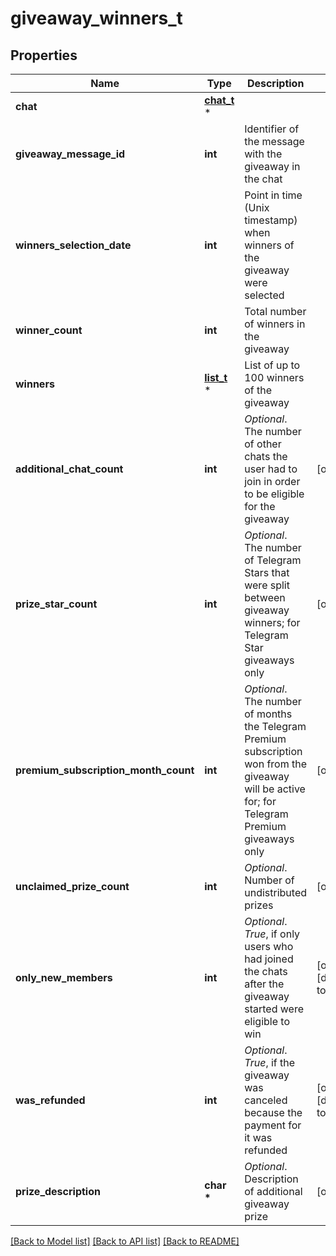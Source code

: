 # giveaway_winners_t

## Properties
Name | Type | Description | Notes
------------ | ------------- | ------------- | -------------
**chat** | [**chat_t**](chat.md) \* |  | 
**giveaway_message_id** | **int** | Identifier of the message with the giveaway in the chat | 
**winners_selection_date** | **int** | Point in time (Unix timestamp) when winners of the giveaway were selected | 
**winner_count** | **int** | Total number of winners in the giveaway | 
**winners** | [**list_t**](user.md) \* | List of up to 100 winners of the giveaway | 
**additional_chat_count** | **int** | *Optional*. The number of other chats the user had to join in order to be eligible for the giveaway | [optional] 
**prize_star_count** | **int** | *Optional*. The number of Telegram Stars that were split between giveaway winners; for Telegram Star giveaways only | [optional] 
**premium_subscription_month_count** | **int** | *Optional*. The number of months the Telegram Premium subscription won from the giveaway will be active for; for Telegram Premium giveaways only | [optional] 
**unclaimed_prize_count** | **int** | *Optional*. Number of undistributed prizes | [optional] 
**only_new_members** | **int** | *Optional*. *True*, if only users who had joined the chats after the giveaway started were eligible to win | [optional] [default to true]
**was_refunded** | **int** | *Optional*. *True*, if the giveaway was canceled because the payment for it was refunded | [optional] [default to true]
**prize_description** | **char \*** | *Optional*. Description of additional giveaway prize | [optional] 

[[Back to Model list]](../README.md#documentation-for-models) [[Back to API list]](../README.md#documentation-for-api-endpoints) [[Back to README]](../README.md)


